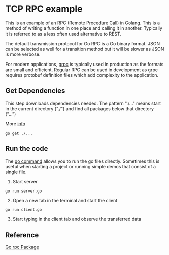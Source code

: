 # TCP RPC example

This is an example of an RPC (Remote Procedure Call)
in Golang. This is a method of writing a function in one place and calling it in another. Typically it is referred to as a less often used alternative to REST. 

The default transmission protocol for Go RPC is a Go binary format. JSON can be selected as well for a transition method but it will be slower as JSON is more verbose. 

For modern applications, [grpc](https://grpc.io/) is 
typically used in production as the formats are small
and efficient. Regular RPC can be used in development
as grpc requires protobuf definition files which add
complexity to the application. 

## Get Dependencies

This step downloads dependencies needed. The pattern "./..." means start in the
current directory ("./") and find all packages below that directory ("...")

More [info](https://golang.org/doc/articles/go_command.html#tmp_3)

```
go get ./...
```

## Run the code

The [go command](https://golang.org/cmd/go/) allows you to run the go files
directly. Sometimes this is useful when starting a project or running simple
demos that consist of a single file.

1. Start server

```
go run server.go
```

2. Open a new tab in the terminal and start the client

```
go run client.go
```

3. Start typing in the client tab and observe the transferred data

## Reference 

[Go rpc Package](https://golang.org/pkg/net/rpc/)